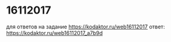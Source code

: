 # 16112017
для ответов на задание https://kodaktor.ru/web16112017
ответ: https://kodaktor.ru/web16112017_a7b9d
